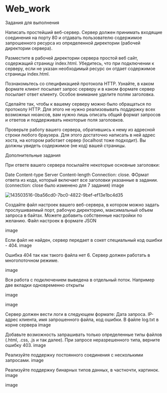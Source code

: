 # Web_work

Задания для выполнения

Написать простейший веб-сервер. Сервер должен принимать входящие соединения на порту 80 и отдавать пользователю содержимое запрошенного ресурса из определенной директории (рабочей директории сервера).

Разместите в рабочей директории сервера простой веб сайт, содержащий страницу index.html. Убедитесь, что при подключении к серверу, если не указан необходимый ресурс он отдает содержимое страницы index.html.

Познакомьтесь со спецификацией протокола HTTP. Узнайте, в каком формате клиент посылает запрос серверу и в каком формате сервер посылает ответ клиенту. Особое внимание уделите полям заголовка.

Сделайте так, чтобы к вашему серверу можно было обращаться по протоколу HTTP. Для этого не нужно реализовывать поддержку всех возможных нюансов, вам нужно лишь описать общий формат запросов и ответов и поддерживать некоторые поля заголовков.

Проверьте работу вашего сервера, обратившись к нему из адресной строки любого браузера. Для этого достаточно написать в ней адрес хоста, на котором работает сервер (localhost тоже подходит). Вы должны увидеть содержимое (не код) вашей страницы.

Дополнительные задания

При ответе вашего сервера посылайте некоторые основные заголовки:

Date
Content-type
Server
Content-length
Connection: close. ФОрмат ответа из кода, который включает все заголовки указанные в задании. (connection: close было изменено для 7 задания)
image

![143503516-0ba56cd0-7bc0-4822-9bef-ef13e1bc4d35](https://user-images.githubusercontent.com/55881294/146687544-12efd723-3bf7-49b6-b398-fc6f01ad475e.png)

Создайте файл настроек вашего веб-сервера, в котором можно задать прослушиваемый порт, рабочую директорию, максимальный объем запроса в байтах. Можете добавить собственные настройки по желанию. Файл настроек в формате JSON

image

Если файл не найден, сервер передает в сокет специальный код ошибки - 404.
image

Ошибка 404 так как такого файла нет 6. Сервер должен работать в многопоточном режиме.

image

Вся работа с подключением выведена в отдельный поток. Например две вкладки одновременно открыты

image

image

Сервер должен вести логи в следующем формате: Дата запроса. IP-адрес клиента, имя запрошенного файла, код ошибки. В файле log.txt в корне сервера
image

Добавьте возможность запрашивать только определенные типы файлов (.html, .css, .js и так далее). При запросе неразрешенного типа, верните ошибку 403.
image

Реализуйте поддержку постоянного соединения с несколькими запросами.
image

Реализуйте поддержку бинарных типов данных, в частночти, картинок.
image

image


